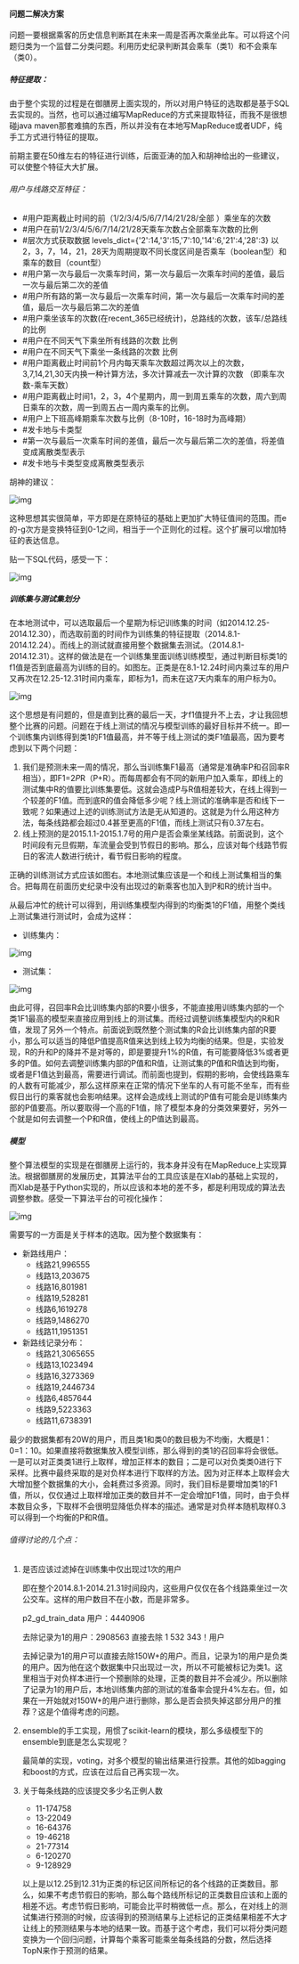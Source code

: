 #### 问题二解决方案
问题一要根据乘客的历史信息判断其在未来一周是否再次乘坐此车。可以将这个问题归类为一个监督二分类问题。利用历史纪录判断其会乘车（类1）和不会乘车（类0）。
##### 特征提取：
由于整个实现的过程是在御膳房上面实现的，所以对用户特征的选取都是基于SQL去实现的。当然，也可以通过编写MapReduce的方式来提取特征，而我不是很想碰java maven那套难搞的东西，所以并没有在本地写MapReduce或者UDF，纯手工方式进行特征的提取。

前期主要在50维左右的特征进行训练，后面亚涛的加入和胡神给出的一些建议，可以使整个特征大大扩展。
###### 用户与线路交互特征：
* #用户距离截止时间的前（1/2/3/4/5/6/7/14/21/28/全部 ）乘坐车的次数
* #用户在前1/2/3/4/5/6/7/14/21/28天乘车次数占全部乘车次数的比例
* #层次方式获取数据 levels_dict={'2':14,'3':15,'7':10,'14':6,'21':4,'28':3} 以2，3，7，14，21，28天为周期提取不同长度区间是否乘车（boolean型）和乘车的数目（count型）
* #用户第一次与最后一次乘车时间，第一次与最后一次乘车时间的差值，最后一次与最后第二次的差值
* #用户所有路的第一次与最后一次乘车时间，第一次与最后一次乘车时间的差值，最后一次与最后第二次的差值
* #用户乘坐该车的次数(在recent_365已经统计)，总路线的次数，该车/总路线的比例
* #用户在不同天气下乘坐所有线路的次数 比例
* #用户在不同天气下乘坐一条线路的次数 比例
* #用户距离截止时间前1个月内每天乘车次数超过两次以上的次数，3,7,14,21,30天内换一种计算方法，多次计算减去一次计算的次数 （即乘车次数-乘车天数）
* #用户距离截止时间1，2，3，4个星期内，周一到周五乘车的次数，周六到周日乘车的次数，周一到周五占一周内乘车的比例。
* #用户上下班高峰期乘车次数与比例（8-10时，16-18时为高峰期）
* #发卡地与卡类型
* #第一次与最后一次乘车时间的差值，最后一次与最后第二次的差值，将差值变成离散类型表示
* #发卡地与卡类型变成离散类型表示

胡神的建议：

![img](img/1.png)

这种思想其实很简单，平方即是在原特征的基础上更加扩大特征值间的范围。而e的-g次方是变换特征到0-1之间，相当于一个正则化的过程。这个扩展可以增加特征的表达信息。

贴一下SQL代码，感受一下：

![img](img/2.png)

##### 训练集与测试集划分
在本地测试中，可以选取最后一个星期为标记训练集的时间（如2014.12.25-2014.12.30），而选取前面的时间作为训练集的特征提取（2014.8.1-2014.12.24）。而线上的测试就直接用整个数据集去测试。（2014.8.1-2014.12.31）。这样的做法是在一个训练集里面训练训练模型，通过判断目标类1的f1值是否到底最高为训练的目的。如图左。正类是在8.1-12.24时间内乘过车的用户又再次在12.25-12.31时间内乘车，即标为1，而未在这7天内乘车的用户标为0。

![img](img/3.png)

这个思想是有问题的，但是直到比赛的最后一天，才f1值提升不上去，才让我回想整个比赛的问题。问题在于线上测试的情况与模型训练的最好目标并不统一。即一个训练集内训练得到类1的F1值最高，并不等于线上测试的类F1值最高，因为要考虑到以下两个问题：
1. 我们是预测未来一周的情况，那么当训练集F1最高（通常是准确率P和召回率R相当），即F1=2*P*R（P+R）。而每周都会有不同的新用户加入乘车，即线上的测试集中R的值要比训练集要低。这就会造成P与R值相差较大，在线上得到一个较差的F1值。而到底R的值会降低多少呢？线上测试的准确率是否和线下一致呢？如果通过上述的训练测试方法是无从知道的。这就是为什么用这种方法，每条线路都会超过0.4甚至更高的F1值，而线上测试只有0.37左右。
2. 线上预测的是2015.1.1-2015.1.7号的用户是否会乘坐某线路。前面说到，这个时间段有元旦假期，车流量会受到节假日的影响。那么，应该对每个线路节假日的客流人数进行统计，看节假日影响的程度。

正确的训练测试方式应该如图右。本地测试集应该是一个和线上测试集相当的集合。把每周在前面历史纪录中没有出现过的新乘客也加入到P和R的统计当中。

从最后冲忙的统计可以得到，用训练集模型内得到的均衡类1的F1值，用整个类线上测试集进行测试时，会成为这样：
* 训练集内：

![img](img/4.png)

* 测试集：

![img](img/5.png)

由此可得，召回率R会比训练集内部的R要小很多，不能直接用训练集内部的一个类1F1最高的模型来直接应用到线上的测试集。而经过调整训练集模型内的R和R值，发现了另外一个特点。前面说到既然整个测试集的R会比训练集内部的R要小，那么可以适当的降低P值提高R值来达到线上较为均衡的结果。但是，实验发现，R的升和P的降并不是对等的，即是要提升1%的R值，有可能要降低3%或者更多的P值。如何去调整训练集内部的P值和R值，让测试集的P值和R值达到均衡，或者是F1值达到最高，需要进行调试。而前面也提到，假期的影响，会使线路乘车的人数有可能减少，那么这样原来在正常的情况下坐车的人有可能不坐车，而有些假日出行的乘客就也会影响结果。这样会造成线上测试的P值有可能会是训练集内部的P值要高。所以要取得一个高的F1值，除了模型本身的分类效果要好，另外一个就是如何去调整一个P和R值，使线上的P值达到最高。

##### 模型
整个算法模型的实现是在御膳房上运行的，我本身并没有在MapReduce上实现算法。根据御膳房的发展历史，其算法平台的工具应该是在Xlab的基础上实现的，而Xlab是基于Python实现的，所以应该和本地的差不多，都是利用现成的算法去调整参数。感受一下算法平台的可视化操作：

![img](img/6.png)

需要写的一方面是关于样本的选取。因为整个数据集有：
* 新路线用户：
  * 线路21,996555
  * 线路13,203675
  * 线路16,801981
  * 线路19,528281
  * 线路6,1619278
  * 线路9,1486270
  * 线路11,1951351
* 新路线记录分布：
	* 线路21,3065655
    * 线路13,1023494
    * 线路16,3273369
    * 线路19,2446734
    * 线路6,4857644
    * 线路9,5223363
    * 线路11,6738391

最少的数据集都有20W的用户，而且类1和类0的数目极为不均衡，大概是1：0=1：10。如果直接将数据集放入模型训练，那么得到的类1的召回率将会很低。一是可以对正类类1进行上取样，增加正样本的数目；二是可以对负类类0进行下采样。比赛中最终采取的是对负样本进行下取样的方法。因为对正样本上取样会大大增加整个数据集的大小，会耗费过多资源。同时，我们目标是要增加类1的F1值，所以，仅仅通过上取样增加正类的数目并不一定会增加F1值，同时，由于负样本数目众多，下取样不会很明显降低负样本的描述。通常是对负样本随机取样0.3可以得到一个均衡的P和R值。

###### 值得讨论的几个点：
1. 是否应该过滤掉在训练集中仅出现过1次的用户

	即在整个2014.8.1-2014.21.31时间段内，这些用户仅仅在各个线路乘坐过一次公交车。这样的用户数目不在小数，而是非常多。
	
    p2_gd_train_data 用户：4440906

	去除记录为1的用户：2908563  直接去除 1 532 343！用户

	去掉记录为1的用户可以直接去除150W+的用户。而且，记录为1的用户是负类的用户。因为他在这个数据集中只出现过一次，所以不可能被标记为类1。这里相当于对负样本进行一个预删除的处理，正类的数目并不会减少。所以删除了记录为1的用户后，本地训练集内部的测试的准备率会提升4%左右。但，如果在一开始就对150W+的用户进行删除，那么是否会损失掉这部分用户的推荐？这是个值得考虑的问题。
2. ensemble的手工实现，用惯了scikit-learn的模块，那么多级模型下的ensemble到底是怎么实现呢？

	最简单的实现，voting，对多个模型的输出结果进行投票。其他的如bagging和boost的方式，应该在过后自己再实现一次。

3. 关于每条线路的应该提交多少名正例人数
    * 11-174758
    * 13-22049
    * 16-64376
    * 19-46218
    * 21-77314
    * 6-120270
    * 9-128929
    
	以上是以12.25到12.31为正类的标记区间所标记的各个线路的正类数目。那么，如果不考虑节假日的影响，那么每个路线所标记的正类数目应该和上面的相差不远。考虑节假日影响，可能会比平时稍微低一点。那么，在对线上的测试集进行预测的时候，应该得到的预测结果与上述标记的正类结果相差不大才让线上的预测结果与本地的结果一致。而基于这个考虑，我们可以将分类问题变换为一个回归问题，计算每个乘客可能乘坐每条线路的分数，然后选择TopN来作于预测的结果。

<style type="text/css">
img{
	text-align:center;
}
</style>





